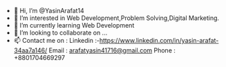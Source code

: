 - 👋 Hi, I’m @YasinArafat14
- 👀 I’m interested in Web Development,Problem Solving,Digital Marketing.
- 🌱 I’m currently learning Web Development
- 💞️ I’m looking to collaborate on ...
- 📫 Contact me on : Linkedin :-https://www.linkedin.com/in/yasin-arafat-34aa7a146/
                     Email : arafatyasin41716@gmail.com
                     Phone : +8801704669297
<!---
YasinArafat14/YasinArafat14 is a ✨ special ✨ repository because its `README.md` (this file) appears on your GitHub profile.
You can click the Preview link to take a look at your changes.
--->
